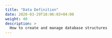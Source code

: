 ```yaml
---
title: "Data Definition"
date: 2020-03-29T18:06:03+04:00
weight: 40
description: >
  How to create and manage database structures
---
```



